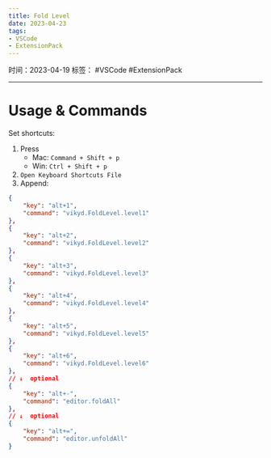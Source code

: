 ```yaml
---
title: Fold Level
date: 2023-04-23
tags: 
- VSCode 
- ExtensionPack 
---
```


时间：2023-04-19
标签： #VSCode #ExtensionPack 

---

# Usage & Commands

Set shortcuts:
1. Press
    -   Mac: `Command + Shift + p`
    -   Win: `Ctrl + Shift + p`
2.  `Open Keyboard Shortcuts File`
3. Append:

```json
{    
	"key": "alt+1",    
	"command": "vikyd.FoldLevel.level1"
},
{    
	"key": "alt+2",    
	"command": "vikyd.FoldLevel.level2"
},
{    
	"key": "alt+3",    
	"command": "vikyd.FoldLevel.level3"
},
{    
	"key": "alt+4",    
	"command": "vikyd.FoldLevel.level4"
},
{    
	"key": "alt+5",    
	"command": "vikyd.FoldLevel.level5"
},
{    
	"key": "alt+6",    
	"command": "vikyd.FoldLevel.level6"
},
// ↓  optional
{    
	"key": "alt+-",    
	"command": "editor.foldAll"
},
// ↓  optional
{    
	"key": "alt+=",    
	"command": "editor.unfoldAll"
}
```